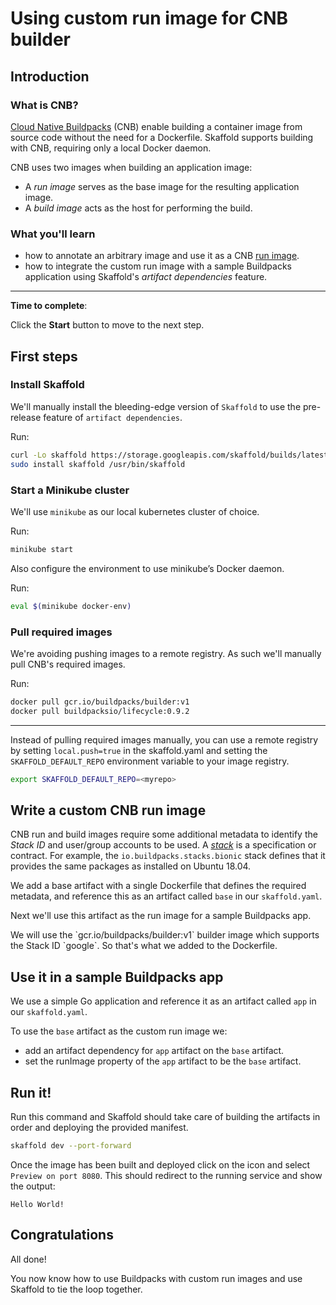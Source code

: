 # Using custom run image for CNB builder

## Introduction

### What is CNB?
[Cloud Native Buildpacks](https://buildpacks.io/) (CNB) enable building
a container image from source code without the need for a Dockerfile.
Skaffold supports building with CNB, requiring only
a local Docker daemon. 

CNB uses two images when building an application image:
  - A _run image_ serves as the base image for the resulting application image.
  - A _build image_ acts as the host for performing the build.

### What you'll learn

- how to annotate an arbitrary image and use it as a CNB 
[run image](https://buildpacks.io/docs/concepts/components/stack/).
- how to integrate the custom run image with a sample Buildpacks application using Skaffold's *artifact dependencies* feature.

___

**Time to complete**: <walkthrough-tutorial-duration duration=10></walkthrough-tutorial-duration>

Click the **Start** button to move to the next step.

## First steps

### Install Skaffold

We'll manually install the bleeding-edge version of `Skaffold` to use the pre-release feature of `artifact dependencies`. 

Run:
```bash
curl -Lo skaffold https://storage.googleapis.com/skaffold/builds/latest/skaffold-linux-amd64
sudo install skaffold /usr/bin/skaffold
```

### Start a Minikube cluster

We'll use `minikube` as our local kubernetes cluster of choice.

Run:
```bash
minikube start
```

Also configure the environment to use minikube’s Docker daemon.

Run:
```bash
eval $(minikube docker-env)
```

### Pull required images

We're avoiding pushing images to a remote registry. As such we'll manually pull CNB's required images.

Run:
```bash
docker pull gcr.io/buildpacks/builder:v1
docker pull buildpacksio/lifecycle:0.9.2
```

---

Instead of pulling required images manually, you can use a remote registry by setting `local.push=true` in the <walkthrough-editor-select-line filePath="skaffold.yaml" startLine="3" startCharacterOffset="2" endLine="4" endCharacterOffset="15">skaffold.yaml</walkthrough-editor-select-line> and setting the `SKAFFOLD_DEFAULT_REPO` environment variable to your image registry.

```bash
export SKAFFOLD_DEFAULT_REPO=<myrepo> 
```

## Write a custom CNB run image

CNB run and build images require some additional metadata to identify the _Stack ID_ and user/group accounts to be used.  A [_stack_](https://buildpacks.io/docs/concepts/components/stack/) is a specification or contract.  For example, the `io.buildpacks.stacks.bionic` stack defines that it provides the same packages as installed on Ubuntu 18.04.

We add a base artifact with a single <walkthrough-editor-open-file filePath="base/Dockerfile">Dockerfile</walkthrough-editor-open-file> that defines the required metadata, and reference this as an <walkthrough-editor-select-line filePath="skaffold.yaml" startLine="6" startCharacterOffset="4" endLine="8" endCharacterOffset="0">artifact</walkthrough-editor-select-line> called `base` in our `skaffold.yaml`.

Next we'll use this artifact as the run image for a sample Buildpacks app.

<walkthrough-footnote>
    We will use the `gcr.io/buildpacks/builder:v1` builder image which supports the Stack ID `google`. So that's what we added to the Dockerfile.
</walkthrough-footnote>

## Use it in a sample Buildpacks app

We use a simple <walkthrough-editor-open-file filePath="app/main.go">Go application</walkthrough-editor-open-file> and reference it as an <walkthrough-editor-select-line filePath="skaffold.yaml" startLine="8" startCharacterOffset="4" endLine="10" endCharacterOffset="0">artifact</walkthrough-editor-select-line> called `app` in our `skaffold.yaml`. 

To use the `base` artifact as the custom run image we:
- add an <walkthrough-editor-select-line filePath="skaffold.yaml" startLine="15" startCharacterOffset="4" endLine="17" endCharacterOffset="0">artifact dependency</walkthrough-editor-select-line> for `app` artifact on the `base` artifact.
- set the <walkthrough-editor-select-line filePath="skaffold.yaml" startLine="12" startCharacterOffset="6" endLine="13" endCharacterOffset="0">runImage</walkthrough-editor-select-line> property of the `app` artifact to be the `base` artifact.

## Run it!

Run this command and Skaffold should take care of building the artifacts in order and deploying the provided <walkthrough-editor-open-file filePath="k8s/web.yaml">manifest</walkthrough-editor-open-file>.

```bash
skaffold dev --port-forward
```

Once the image has been built and deployed click on the <walkthrough-web-preview-icon></walkthrough-web-preview-icon> icon and select `Preview on port 8080`. This should redirect to the running service and show the output:

```
Hello World!
```

## Congratulations

<walkthrough-conclusion-trophy></walkthrough-conclusion-trophy>

All done!

You now know how to use Buildpacks with custom run images and use Skaffold to tie the loop together.


